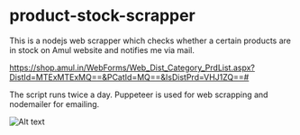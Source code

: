 # product-stock-scrapper
This is a nodejs web scrapper which checks whether a certain products are in stock on Amul website and notifies me via mail.  

https://shop.amul.in/WebForms/Web_Dist_Category_PrdList.aspx?DistId=MTExMTExMQ==&PCatId=MQ==&IsDistPrd=VHJ1ZQ==#

The script runs twice a day. Puppeteer is used for web scrapping and nodemailer for emailing.


![Alt text](https://user-images.githubusercontent.com/48675452/183454875-72461301-c1a2-444a-a2b3-ad1a1e9d9d67.jpeg?raw=true "Screenshot of Email Received")
